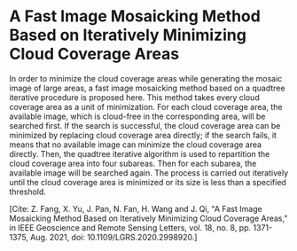 # A Fast Image Mosaicking Method Based on Iteratively Minimizing Cloud Coverage Areas
In order to minimize the cloud coverage areas while generating the mosaic image of large areas, a fast image mosaicking method based on a quadtree iterative procedure is proposed here. This method takes every cloud coverage area as a unit of minimization. For each cloud coverage area, the available image, which is cloud-free in the corresponding area, will be searched first. If the search is successful, the cloud coverage area can be minimized by replacing cloud coverage area directly; if the search fails, it means that no available image can minimize the cloud coverage area directly. Then, the quadtree iterative algorithm is used to repartition the cloud coverage area into four subareas. Then for each subarea, the available image will be searched again. The process is carried out iteratively until the cloud coverage area is minimized or its size is less than a specified threshold.


[Cite: Z. Fang, X. Yu, J. Pan, N. Fan, H. Wang and J. Qi, "A Fast Image Mosaicking Method Based on Iteratively Minimizing Cloud Coverage Areas," in IEEE Geoscience and Remote Sensing Letters, vol. 18, no. 8, pp. 1371-1375, Aug. 2021, doi: 10.1109/LGRS.2020.2998920.]
